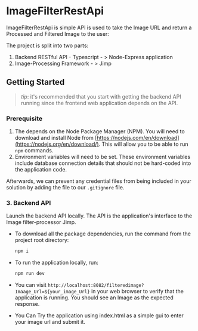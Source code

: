 # ImageFilterRestApi

ImageFilterRestApi is simple API is used to take the Image URL and return a Processed and Filtered Image to the user:


The project is split into two parts:
1. Backend RESTful API - Typescript - > Node-Express application
2. Image-Processing Framework - > Jimp

## Getting Started
> _tip_: it's recommended that you start with getting the backend API running since the frontend web application depends on the API.

### Prerequisite
1. The depends on the Node Package Manager (NPM). You will need to download and install Node from [https://nodejs.com/en/download](https://nodejs.org/en/download/). This will allow you to be able to run `npm` commands.
2. Environment variables will need to be set. These environment variables include database connection details that should not be hard-coded into the application code.

Afterwards, we can prevent any credential files from being included in your solution by adding the file to our `.gitignore` file.

### 3. Backend API
Launch the backend API locally. The API is the application's interface to the Image filter-processor Jimp.

* To download all the package dependencies, run the command from the project root directory:
    ```bash
    npm i
    ```
* To run the application locally, run:
    ```bash
    npm run dev
    ```
* You can visit `http://localhost:8082/filteredimage?Imaage_Url=${your_image_Url}` in your web browser to verify that the application is running. You should see an Image as the expected response.

* You Can Try the application using index.html as a simple gui to enter your image url and submit it.
